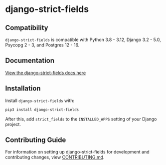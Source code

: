 # django-strict-fields

## Compatibility

`django-strict-fields` is compatible with Python 3.8 - 3.12, Django 3.2 - 5.0, Psycopg 2 - 3, and Postgres 12 - 16.

## Documentation

[View the django-strict-fields docs here](https://django-strict-fields.readthedocs.io/)

## Installation

Install `django-strict-fields` with:

    pip3 install django-strict-fields
After this, add `strict_fields` to the `INSTALLED_APPS` setting of your Django project.

## Contributing Guide

For information on setting up django-strict-fields for development and contributing changes, view [CONTRIBUTING.md](CONTRIBUTING.md).
